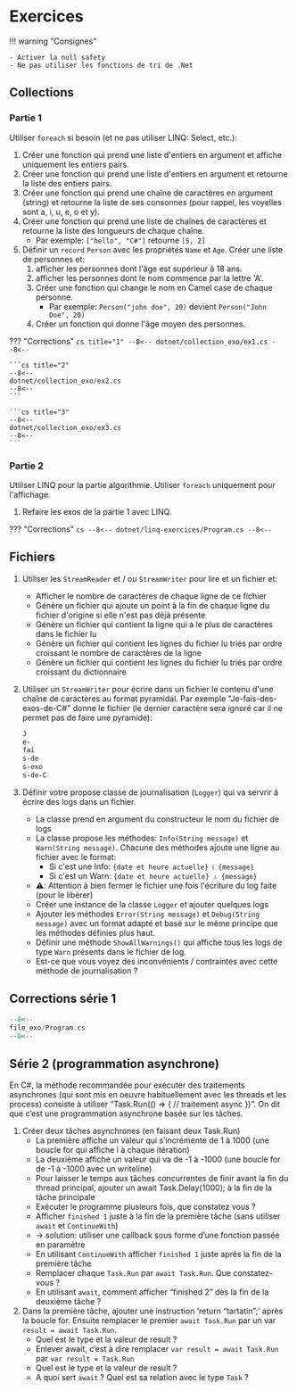# Exercices

!!! warning "Consignes"

    - Activer la null safety
    - Ne pas utiliser les fonctions de tri de .Net

## Collections

### Partie 1

Utiliser `foreach` si besoin (et ne pas utiliser LINQ: Select, etc.):
    
1. Créer une fonction qui prend une liste d'entiers en argument et affiche uniquement les entiers pairs.
1. Créer une fonction qui prend une liste d'entiers en argument et retourne la liste des entiers pairs.
1. Créer une fonction qui prend une chaîne de caractères en argument (string) et retourne la liste de ses consonnes (pour rappel, les voyelles sont a, i, u, e, o et y).
1. Créer une fonction qui prend une liste de chaînes de caractères et retourne la liste des longueurs de chaque chaîne.
    - Par exemple: `["hello", "C#"]` retourne `[5, 2]`
1. Définir un `record` `Person` avec les propriétés `Name` et `Age`. Créer une liste de personnes et:
    1. afficher les personnes dont l'âge est supérieur à 18 ans.
    1. afficher les personnes dont le nom commence par la lettre 'A'.
    1. Créer une fonction qui change le nom en Camel case de chaque personne.
        - Par exemple: `Person("john doe", 20)` devient `Person("John Doe", 20)`
    1. Créer un fonction qui donne l'âge moyen des personnes.

??? "Corrections"
    ```cs title="1"
    --8<--
    dotnet/collection_exo/ex1.cs
    --8<--
    ```

    ```cs title="2"
    --8<--
    dotnet/collection_exo/ex2.cs
    --8<--
    ```

    ```cs title="3"
    --8<--
    dotnet/collection_exo/ex3.cs
    --8<--
    ```


### Partie 2

Utiliser LINQ pour la partie algorithmie. Utiliser `foreach` uniquement pour l'affichage.

1. Refaire les exos de la partie 1 avec LINQ.

??? "Corrections"
    ```cs
    --8<--
    dotnet/linq-exercices/Program.cs
    --8<--
    ```

## Fichiers

1. Utiliser les `StreamReader` et / ou `StreamWriter` pour lire et un fichier et:
    - Afficher le nombre de caractères de chaque ligne de ce fichier
    - Génère un fichier qui ajoute un point à la fin de chaque ligne du fichier d'origine si elle n'est pas déjà présente
    - Génère un fichier qui contient la ligne qui a le plus de caractères dans le fichier lu
    - Génère un fichier qui contient les lignes du fichier lu triés par ordre croissant le nombre de caractères de la ligne
    - Génère un fichier qui contient les lignes du fichier lu triés par ordre croissant du dictionnaire
1. Utiliser un `StreamWriter` pour écrire dans un fichier le contenu d'une chaîne de caractères au format pyramidal. Par exemple "Je-fais-des-exos-de-C#" donne le fichier (le dernier caractère sera ignoré car il ne permet pas de faire une pyramide):

    ```txt
    J
    e-
    fai
    s-de
    s-exo
    s-de-C
    ```

1. Définir votre propose classe de journalisation (`Logger`) qui va servrir à écrire des logs dans un fichier.
    - La classe prend en argument du constructeur le nom du fichier de logs
    - La classe propose les méthodes: `Info(String message)` et `Warn(String message)`. Chacune des méthodes ajoute une ligne au fichier avec le format:
        - Si c'est une Info: `{date et heure actuelle} ℹ️ {message}`
        - Si c'est un Warn: `{date et heure actuelle} ⚠️ {message}`
    - ⚠️: Attention à bien fermer le fichier une fois l'écriture du log faite (pour le libérer)
    - Créer une instance de la classe `Logger` et ajouter quelques logs
    - Ajouter les méthodes `Error(String message)` et `Debug(String message)` avec un format adapté et basé sur le même principe que les méthodes définies plus haut.
    - Définir une méthode `ShowAllWarnings()` qui affiche tous les logs de type `Warn` présents dans le fichier de log.
    - Est-ce que vous voyez des inconvénients / contraintes avec cette méthode de journalisation ?

## Corrections série 1

```cs title="Correction"
--8<--
file_exo/Program.cs
--8<--
```

## Série 2 (programmation asynchrone)

En C#, la méthode recommandée pour exécuter des traitements asynchrones (qui sont mis en oeuvre habituellement avec les threads et les process) consiste à utiliser “Task.Run(() => { // traitement async })”. On dit que c’est une programmation asynchrone basée sur les tâches.

1. Créer deux tâches asynchrones (en faisant deux Task.Run)
    - La première affiche un valeur qui s’incrémente de 1 à 1000 (une boucle for qui affiche i à chaque itération)
    - La deuxième affiche un valeur qui va de -1 à -1000 (une boucle for de -1 à -1000 avec un writeline)
    - Pour laisser le temps aux tâches concurrentes de finir avant la fin du thread principal, ajouter un await Task.Delay(1000); à la fin de la tâche principale
    - Exécuter le programme plusieurs fois, que constatez vous ?
    - Afficher `finished 1` juste à la fin de la première tâche (sans utiliser `await` et `ContinueWith`)
    - -> solution: utiliser une callback sous forme d’une fonction passée en paramètre
    - En utilisant `ContinueWith` afficher `finished 1` juste après la fin de la première tâche
    - Remplacer chaque `Task.Run` par `await Task.Run`. Que constatez-vous ?
    - En utilisant `await`, comment afficher “finished 2” dès la fin de la deuxième tâche ?
1. Dans la première tâche, ajouter une instruction ‘return “tartatin”;’ après la boucle for. Ensuite remplacer le premier `await Task.Run` par un var `result = await Task.Run`.
    - Quel est le type et la valeur de result ?
    - Enlever await, c’est à dire remplacer `var result = await Task.Run` par `var result = Task.Run`
    - Quel est le type et la valeur de result ?
    - A quoi sert `await` ? Quel est sa relation avec le type `Task` ?
